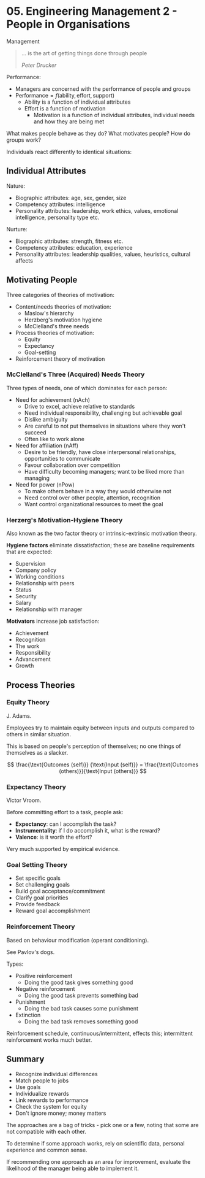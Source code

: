 # 05. Engineering Management 2 - People in Organisations

Management

> ... is the art of getting things done through people
>
> *Peter Drucker*

Performance:

- Managers are concerned with the performance of people and groups
- $\text{Performance} = f(\text{ability}, \text{effort}, \text{support})$
  - Ability is a function of individual attributes
  - Effort is a function of motivation
    - Motivation is a function of individual attributes, individual needs and how they are being met

What makes people behave as they do? What motivates people? How do groups work?

Individuals react differently to identical situations:

## Individual Attributes

Nature:

- Biographic attributes: age, sex, gender, size
- Competency attributes: intelligence
- Personality attributes: leadership, work ethics, values, emotional intelligence, personality type etc.

Nurture:

- Biographic attributes: strength, fitness etc.
- Competency attributes: education, experience
- Personality attributes: leadership qualities, values, heuristics, cultural affects

## Motivating People

Three categories of theories of motivation:

- Content/needs theories of motivation:
  - Maslow's hierarchy
  - Herzberg's motivation hygiene
  - McClelland's three needs
- Process theories of motivation:
  - Equity
  - Expectancy
  - Goal-setting
- Reinforcement theory of motivation

### McClelland's Three (Acquired) Needs Theory

Three types of needs, one of which dominates for each person:

- Need for achievement (nAch)
  - Drive to excel, achieve relative to standards
  - Need individual responsibility, challenging but achievable goal
  - Dislike ambiguity
  - Are careful to not put themselves in situations where they won't succeed
  - Often like to work alone
- Need for affiliation (nAff)
  - Desire to be friendly, have close interpersonal relationships, opportunities to communicate
  - Favour collaboration over competition
  - Have difficulty becoming managers; want to be liked more than managing
- Need for power (nPow)
  - To make others behave in a way they would otherwise not
  - Need control over other people, attention, recognition
  - Want control organizational resources to meet the goal

### Herzerg's Motivation-Hygiene Theory

Also known as the two factor theory or intrinsic-extrinsic motivation theory.

**Hygiene factors** eliminate dissatisfaction; these are baseline requirements that are expected:

- Supervision
- Company policy
- Working conditions
- Relationship with peers
- Status
- Security
- Salary
- Relationship with manager

**Motivators** increase job satisfaction:

- Achievement
- Recognition
- The work
- Responsibility
- Advancement
- Growth

## Process Theories

### Equity Theory

J. Adams.

Employees try to maintain equity between inputs and outputs compared to others in similar situation.

This is based on people's perception of themselves; no one things of themselves as a slacker.

$$
\frac{\text{Outcomes (self)}}  {\text{Input (self)}} =
\frac{\text{Outcomes (others)}}{\text{Input (others)}}
$$

### Expectancy Theory

Victor Vroom.

Before committing effort to a task, people ask:

- **Expectancy**: can I accomplish the task?
- **Instrumentality**: if I do accomplish it, what is the reward?
- **Valence**: is it worth the effort?

Very much supported by empirical evidence.

### Goal Setting Theory

- Set specific goals
- Set challenging goals
- Build goal acceptance/commitment
- Clarify goal priorities
- Provide feedback
- Reward goal accomplishment

### Reinforcement Theory

Based on behaviour modification (operant conditioning).

See Pavlov's dogs.

Types:

- Positive reinforcement
  - Doing the good task gives something good
- Negative reinforcement
  - Doing the good task prevents something bad
- Punishment
  - Doing the bad task causes some punishment
- Extinction
  - Doing the bad task removes something good

Reinforcement schedule, continuous/intermittent, effects this; intermittent reinforcement works much better.

## Summary

- Recognize individual differences
- Match people to jobs
- Use goals
- Individualize rewards
- Link rewards to performance
- Check the system for equity
- Don't ignore money; money matters

The approaches are a bag of tricks - pick one or a few, noting that some are not compatible with each other.

To determine if some approach works, rely on scientific data, personal experience and common sense.

If recommending one approach as an area for improvement, evaluate the likelihood of the manager being able to implement it.

